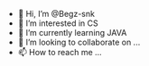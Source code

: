 - 👋 Hi, I’m @Begz-snk
- 👀 I’m interested in CS
- 🌱 I’m currently learning JAVA
- 💞️ I’m looking to collaborate on ...
- 📫 How to reach me ...

<!---
Begz-snk/Begz-snk is a ✨ special ✨ repository because its `README.md` (this file) appears on your GitHub profile.
You can click the Preview link to take a look at your changes.
--->
